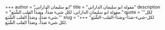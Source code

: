 +++
author = "ابو سليمان الداراني"
title = "مقولة ابو سليمان الداراني"
description = "مقولة ابو سليمان الداراني: لكل شيء صَدَأٌ، وصَدَأُ القلب الشَّبَع."
quote = '''لكل شيء صَدَأٌ، وصَدَأُ القلب الشَّبَع.''' 
slug = "لكل-شيء-صَدَأٌ-وصَدَأُ-القلب-الشَّبَع"
+++
لكل شيء صَدَأٌ، وصَدَأُ القلب الشَّبَع.
